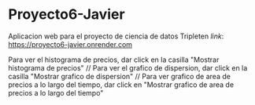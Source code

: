 # Proyecto6-Javier
Aplicacion web para el proyecto de ciencia de datos Tripleten
_link_: https://proyecto6-javier.onrender.com

Para ver el histograma de precios, dar click en la casilla "Mostrar histograma de precios"
//
Para ver el grafico de dispersion, dar click en la casilla "Mostrar grafico de dispersion"
//
Para ver grafico de area de precios a lo largo del tiempo, dar click en "Mostrar grafico de area de precios a lo largo del tiempo"
